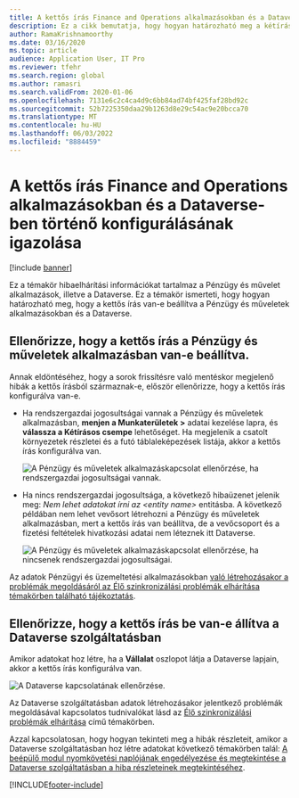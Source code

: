```yaml
---
title: A kettős írás Finance and Operations alkalmazásokban és a Dataverse-ben történő konfigurálásának igazolása
description: Ez a cikk bemutatja, hogy hogyan határozható meg a kétírásos írás a Pénzügy és műveletek alkalmazásokban és a Dataverse.
author: RamaKrishnamoorthy
ms.date: 03/16/2020
ms.topic: article
audience: Application User, IT Pro
ms.reviewer: tfehr
ms.search.region: global
ms.author: ramasri
ms.search.validFrom: 2020-01-06
ms.openlocfilehash: 7131e6c2c4ca4d9c6bb84ad74bf425faf28bd92c
ms.sourcegitcommit: 52b7225350daa29b1263d8e29c54ac9e20bcca70
ms.translationtype: MT
ms.contentlocale: hu-HU
ms.lasthandoff: 06/03/2022
ms.locfileid: "8884459"
---
```

# <a name="verify-dual-write-configuration-in-finance-and-operations-apps-and-dataverse"></a>A kettős írás Finance and Operations alkalmazásokban és a Dataverse-ben történő konfigurálásának igazolása

[!include [banner](../../includes/banner.md)]





Ez a témakör hibaelhárítási információkat tartalmaz a Pénzügy és művelet alkalmazások, illetve a Dataverse. Ez a témakör ismerteti, hogy hogyan határozható meg, hogy a kettős írás van-e beállítva a Pénzügy és műveletek alkalmazásokban és a Dataverse.

## <a name="verify-that-dual-write-is-configured-in-a-finance-and-operations-app"></a>Ellenőrizze, hogy a kettős írás a Pénzügy és műveletek alkalmazásban van-e beállítva.

Annak eldöntéséhez, hogy a sorok frissítésre való mentéskor megjelenő hibák a kettős írásból származnak-e, először ellenőrizze, hogy a kettős írás konfigurálva van-e.

+ Ha rendszergazdai jogosultságai vannak a Pénzügy és műveletek alkalmazásban, **menjen a Munkaterületek \>** adatai kezelése lapra, és **válassza a Kétírásos csempe** lehetőséget. Ha megjelenik a csatolt környezetek részletei és a futó táblaleképezések listája, akkor a kettős írás konfigurálva van.

    ![A Pénzügy és műveletek alkalmazáskapcsolat ellenőrzése, ha rendszergazdai jogosultságai vannak.](media/verify_fin_ops_1.png)

+ Ha nincs rendszergazdai jogosultsága, a következő hibaüzenet jelenik meg: *Nem lehet adatokat írni az \<entity name\>* entitásba. A következő példában nem lehet vevősort létrehozni a Pénzügy és műveletek alkalmazásban, mert a kettős írás van beállítva, de a vevőcsoport és a fizetési feltételek hivatkozási adatai nem léteznek itt Dataverse.

    ![A Pénzügy és műveletek alkalmazáskapcsolat ellenőrzése, ha nincsenek rendszergazdai jogosultságai.](media/verify_fin_ops_2.png)

Az adatok Pénzügyi és üzemeltetési alkalmazásokban [való létrehozásakor a problémák megoldásáról az Élő szinkronizálási problémák elhárítása témakörben található tájékoztatás](dual-write-troubleshooting-live-sync.md).

## <a name="verify-that-dual-write-is-configured-in-dataverse"></a>Ellenőrizze, hogy a kettős írás be van-e állítva a Dataverse szolgáltatásban

Amikor adatokat hoz létre, ha a **Vállalat** oszlopot látja a Dataverse lapjain, akkor a kettős írás konfigurálva van.

![A Dataverse kapcsolatának ellenőrzése.](media/verify_cds.png)

Az Dataverse szolgáltatásban adatok létrehozásakor jelentkező problémák megoldásával kapcsolatos tudnivalókat lásd az [Élő szinkronizálási problémák elhárítása](dual-write-troubleshooting-live-sync.md) című témakörben.

Azzal kapcsolatosan, hogy hogyan tekinteti meg a hibák részleteit, amikor a Dataverse szolgáltatásban hoz létre adatokat következő témakörben talál: [A beépülő modul nyomkövetési naplójának engedélyezése és megtekintése a Dataverse szolgáltatásban a hiba részleteinek megtekintéséhez](dual-write-troubleshooting.md#enable-view-trace).


[!INCLUDE[footer-include](../../../../includes/footer-banner.md)]